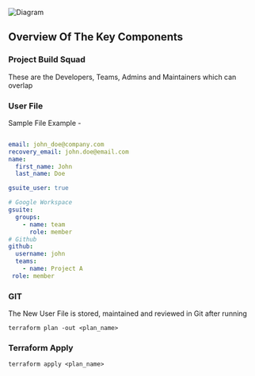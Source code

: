 ![Diagram](https://user-images.githubusercontent.com/42113685/130909934-a1905156-b373-4b43-802f-10f3ad873e3c.png)

## Overview Of The Key Components

### Project Build Squad

These are the Developers, Teams, Admins and Maintainers which can overlap

### User File

Sample File Example -

```yaml

email: john_doe@company.com
recovery_email: john.doe@email.com
name:
  first_name: John
  last_name: Doe

gsuite_user: true

# Google Workspace
gsuite:
  groups:
    - name: team
      role: member
# Github
github:
  username: john
  teams:
    - name: Project A
 role: member

```

### GIT

The New User File is stored, maintained and reviewed in Git after running

```
terraform plan -out <plan_name>

```

### Terraform Apply

```
terraform apply <plan_name>
```
